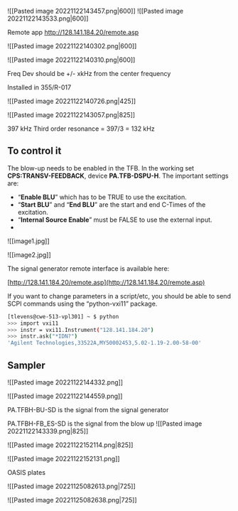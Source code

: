 
![[Pasted image 20221122143457.png|600]]
![[Pasted image 20221122143533.png|600]]

Remote app
http://128.141.184.20/remote.asp

![[Pasted image 20221122140302.png|600]]

![[Pasted image 20221122140310.png|600]]

Freq Dev should be +/- xkHz from the center frequency

Installed in 355/R-017

![[Pasted image 20221122140726.png|425]]

![[Pasted image 20221122143057.png|825]]


397 kHz
Third order resonance = 397/3 = 132 kHz


## To control it

The blow-up needs to be enabled in the TFB. In the working set **CPS:TRANSV-FEEDBACK**, device **PA.TFB-DSPU-H**. The important settings are:

-   “**Enable BLU**” which has to be TRUE to use the excitation.
-   “**Start BLU**” and “**End BLU**” are the start and end C-Times of the excitation.
-   “**Internal Source Enable**” must be FALSE to use the external input.
- 
![[image1.jpg]]

![[image2.jpg]]

The signal generator remote interface is available here:

[http://128.141.184.20/remote.asp](http://128.141.184.20/remote.asp)

If you want to change parameters in a script/etc, you should be able to send SCPI commands using the “python-vxi11” package.

``` bash
[tlevens@cwe-513-vpl301] ~ $ python
>>> import vxi11
>>> instr = vxi11.Instrument("128.141.184.20")
>>> instr.ask("*IDN?")
'Agilent Technologies,33522A,MY50002453,5.02-1.19-2.00-58-00'
```

## Sampler


![[Pasted image 20221122144332.png]]

![[Pasted image 20221122144559.png]]

PA.TFBH-BU-SD is the signal from the signal generator

PA.TFBH-FB_ES-SD is the signal from the blow up
![[Pasted image 20221122143339.png|825]]

![[Pasted image 20221122152114.png|825]]

![[Pasted image 20221122152131.png]]

OASIS plates

![[Pasted image 20221125082613.png|725]]

![[Pasted image 20221125082638.png|725]]